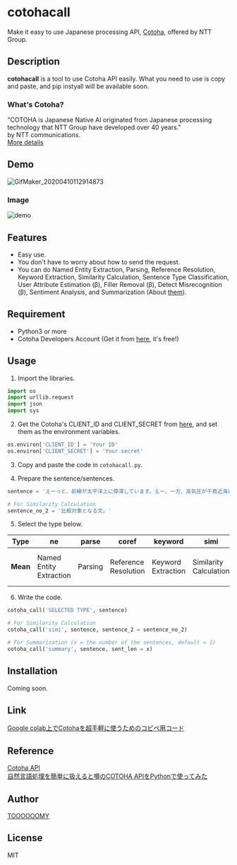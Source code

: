 # cotohacall
Make it easy to use Japanese processing API, [Cotoha](https://www.ntt.com/business/services/application/ai/cotoha-nlp.html),  offered by NTT Group.

## Description
**cotohacall** is a tool to use Cotoha API easily. What you need to use is copy and paste, and pip instyall will be available soon.

### What's Cotoha?
"COTOHA is Japanese Native AI originated from Japanese processing technology that NTT Group have developed over 40 years."  
by NTT communications.  
[More details](https://api.ce-cotoha.com/contents/about-cotoha.html)

## Demo
![GifMaker_20200410112914873](https://user-images.githubusercontent.com/45617592/78956943-e043da80-7b1e-11ea-9672-ab4936f189f8.gif)
  
### Image
![demo](https://user-images.githubusercontent.com/45617592/78956257-a83b9800-7b1c-11ea-8155-8e3a9c46a96a.jpg)

## Features
- Easy use.
- You don't have to worry about how to send the request.
- You can do Named Entity Extraction, Parsing, Reference Resolution, Keyword Extraction, Similarity Calculation, Sentence Type Classification, User Attribute Estimation (β), Filler Removal (β), Detect Misrecognition (β), Sentiment Analysis, and Summarization (About [them](https://api.ce-cotoha.com/contents/api-all.html)).

## Requirement

- Python3 or more
- Cotoha Developers Account (Get it from [here](https://api.ce-cotoha.com/contents/developers/index.html), it's free!)

## Usage
1. Import the libraries.
```py
import os
import urllib.request
import json
import sys
```
  
2. Get the Cotoha's CLIENT_ID and CLIENT_SECRET from [here](https://api.ce-cotoha.com/contents/developers/index.html), and set them as the environment variables.
```py
os.environ['CLIENT_ID'] = 'Your ID'
os.environ['CLIENT_SECRET'] = 'Your secret'
```
  
3. Copy and paste the code in `cotohacall.py`.
  
4. Prepare the sentence/sentences.
```py
sentence = 'えーっと、前線が太平洋上に停滞しています。えー、一方、高気圧が千島近海にあって、あーっと北日本から東日本をゆるやかに覆っています。'

# For Similarity Calculation
sentence_no_2 = '比較対象となる文。'
```
  
5. Select the type below.

| **Type** | ne | parse | coref | keyword | simi | sent_type | user_at | filler | detect | senti | summary |
| --- | --- | --- | --- | --- | --- | --- | --- | --- | --- | --- | --- |
| **Mean** | Named Entity Extraction | Parsing | Reference Resolution | Keyword Extraction | Similarity Calculation | Sentence Type Classification | User Attribute Estimation (β) | Filler Removal (β) | Detect Misrecognition (β) | Sentiment Analysis | Summarization |
  
6. Write the code.
```py
cotoha_call('SELECTED TYPE', sentence)

# For Similarity Calculation
cotoha_call('simi', sentence, sentence_2 = sentence_no_2)

# For Summarization (x = the number of the sentences, default = 1)
cotoha_call('summary', sentence, sent_len = x)
```

## Installation
Coming soon.

## Link
[Google colab上でCotohaを超手軽に使うためのコピペ用コード](https://qiita.com/Tommyyyyyyy/items/60f11a36c3a0fa789fd9)

## Reference
[Cotoha API](https://api.ce-cotoha.com/contents/index.html)  
[自然言語処理を簡単に扱えると噂のCOTOHA APIをPythonで使ってみた](https://qiita.com/gossy5454/items/83072418fb0c5f3e269f)

## Author
[TOOOOOOMY](https://github.com/TOOOOOOMY)

## License
MIT
